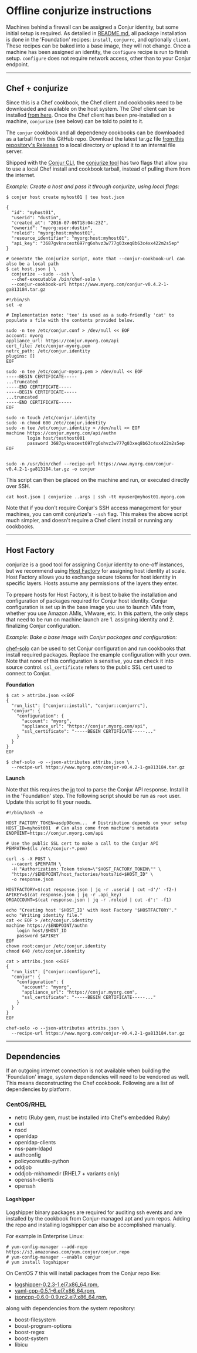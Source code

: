 # Offline conjurize instructions

Machines behind a firewall can be assigned a Conjur identity, but some initial setup is required. As detailed in [README.md](README.md), all package installation is done in the 'Foundation' recipes: `install`, `conjurrc`, and optionally `client`. These recipes can be baked into a base image, they will not change. Once a machine has been assigned an identity, the `configure` recipe is run to finish setup. `configure` does not require network access, other than to your Conjur endpoint.

---

## Chef + conjurize

Since this is a Chef cookbook, the Chef client and cookbooks need to be downloaded and available on the host system. The Chef client can be installed [from here](https://downloads.chef.io/chef-client/). Once the Chef client has been pre-installed on a machine, `conjurize` (see below) can be told to point to it.

The `conjur` cookbook and all dependency cookbooks can be downloaded as a tarball from this GitHub repo. Download the latest tar.gz file [from this repository's Releases](https://github.com/conjur-cookbooks/conjur/releases) to a local directory or upload it to an internal file server.

Shipped with the [Conjur CLI](https://developer.conjur.net/cli), the [conjurize tool](https://developer.conjur.net/reference/tools/utilities/conjurize.html) has two flags that allow you to use a local Chef install and cookbook tarball, instead of pulling them from the internet. 

*Example: Create a host and pass it through conjurize, using local flags:*

```
$ conjur host create myhost01 | tee host.json

{
  "id": "myhost01",
  "userid": "dustin",
  "created_at": "2016-07-06T18:04:23Z",
  "ownerid": "myorg:user:dustin",
  "roleid": "myorg:host:myhost01",
  "resource_identifier": "myorg:host:myhost01",
  "api_key": "3687gvknscext697rg6shvz3w777g03xeq8b63c4xx422m2s5ep"
}

# Generate the conjurize script, note that --conjur-cookbook-url can also be a local path
$ cat host.json | \
  conjurize --sudo --ssh \
  --chef-executable /bin/chef-solo \
  --conjur-cookbook-url https://www.myorg.com/conjur-v0.4.2-1-ga813184.tar.gz

#!/bin/sh
set -e

# Implementation note: 'tee' is used as a sudo-friendly 'cat' to populate a file with the contents provided below.

sudo -n tee /etc/conjur.conf > /dev/null << EOF
account: myorg
appliance_url: https://conjur.myorg.com/api
cert_file: /etc/conjur-myorg.pem
netrc_path: /etc/conjur.identity
plugins: []
EOF

sudo -n tee /etc/conjur-myorg.pem > /dev/null << EOF
-----BEGIN CERTIFICATE-----
...truncated
-----END CERTIFICATE-----
-----BEGIN CERTIFICATE-----
...truncated
-----END CERTIFICATE-----
EOF

sudo -n touch /etc/conjur.identity
sudo -n chmod 600 /etc/conjur.identity
sudo -n tee /etc/conjur.identity > /dev/null << EOF
machine https://conjur.myorg.com/api/authn
        login host/testhost001
        password 3687gvknscext697rg6shvz3w777g03xeq8b63c4xx422m2s5ep
EOF


sudo -n /usr/bin/chef --recipe-url https://www.myorg.com/conjur-v0.4.2-1-ga813184.tar.gz -o conjur
```

This script can then be placed on the machine and run, or executed directly over SSH.

```
cat host.json | conjurize ..args | ssh -tt myuser@myhost01.myorg.com
```

Note that if you don't require Conjur's SSH access management for your machines, you can omit conjurize's `--ssh` flag. This makes the above script much simpler, and doesn't require a Chef client install or running any cookbooks. 

---

## Host Factory

conjurize is a good tool for assigning Conjur identity to one-off instances, but we recommend using [Host Factory](https://developer.conjur.net/reference/services/host_factory/) for assigning host identity at scale. Host Factory allows you to exchange secure tokens for host identity in specific layers. Hosts assume any permissions of the layers they enter.

To prepare hosts for Host Factory, it is best to bake the installation and configuration of  packages required for Conjur host identity. Conjur configuration is set up in the base image you use to launch VMs from, whether you use Amazon AMIs, VMware, etc. In this pattern, the only steps that need to be run on machine launch are 1. assigning identity and 2. finalizing Conjur configuration. 

*Example: Bake a base image with Conjur packages and configuration:*

[chef-solo](https://docs.chef.io/chef_solo.html) can be used to set Conjur configuration and run cookbooks that install required packages. Replace the example configuration with your own. Note that none of this configuration is sensitive, you can check it into source control. `ssl_certificate` refers to the public SSL cert used to connect to Conjur.

**Foundation**

```
$ cat > attribs.json <<EOF
{
  "run_list": ["conjur::install", "conjur::conjurrc"],
  "conjur": {
    "configuration": {
      "account": "myorg",
      "appliance_url": "https://conjur.myorg.com/api",
      "ssl_certificate": "-----BEGIN CERTIFICATE-----..."
    }
  }
}
EOF

$ chef-solo -o --json-attributes attribs.json \
  --recipe-url https://www.myorg.com/conjur-v0.4.2-1-ga813184.tar.gz
```

**Launch**

Note that this requires the [jq](https://stedolan.github.io/jq/) tool to parse the Conjur API response. Install it in the 'Foundation' step. The following script should be run as `root` user. Update this script to fit your needs.

```
#!/bin/bash -e

HOST_FACTORY_TOKEN=asdp98cnm...  # Distribution depends on your setup
HOST_ID=myhost001  # Can also come from machine's metadata
ENDPOINT=https://conjur.myorg.com/api

# Use the public SSL cert to make a call to the Conjur API
PEMPATH=$(ls /etc/conjur-*.pem)

curl -s -X POST \
  --cacert $PEMPATH \
  -H "Authorization: Token token=\"$HOST_FACTORY_TOKEN\"" \
  "https://$ENDPOINT/host_factories/hosts?id=$HOST_ID" \
  -o response.json

HOSTFACTORY=$(cat response.json | jq -r .userid | cut -d'/' -f2-)
APIKEY=$(cat response.json | jq -r .api_key)
ORGACCOUNT=$(cat response.json | jq -r .roleid | cut -d':' -f1)

echo "Creating host '$HOST_ID' with Host Factory '$HOSTFACTORY'."
echo "Writing identity file."
cat << EOF > /etc/conjur.identity
machine https://$ENDPOINT/authn
    login host/$HOST_ID
    password $APIKEY
EOF
chown root:conjur /etc/conjur.identity
chmod 640 /etc/conjur.identity

cat > attribs.json <<EOF
{
  "run_list": ["conjur::configure"],
  "conjur": {
    "configuration": {
      "account": "myorg",
      "appliance_url": "https://conjur.myorg.com",
      "ssl_certificate": "-----BEGIN CERTIFICATE-----..."
    }
  }
}
EOF

chef-solo -o --json-attributes attribs.json \
  --recipe-url https://www.myorg.com/conjur-v0.4.2-1-ga813184.tar.gz
```

---

## Dependencies

If an outgoing internet connection is not available when building the 'Foundation' image, system dependencies will need to be vendored as well. This means deconstructing the Chef cookbook. Following are a list of dependencies by platform.

### CentOS/RHEL

- netrc (Ruby gem, must be installed into Chef's embedded Ruby)
- curl
- nscd
- openldap
- openldap-clients
- nss-pam-ldapd
- authconfig
- policycoreutils-python
- oddjob
- oddjob-mkhomedir (RHEL7 + variants only)
- openssh-clients 
- openssh

#### Logshipper

Logshipper binary packages are required for auditing ssh events and are installed by the cookbook from Conjur-managed apt and yum repos.
Adding the repo and installing logshipper can also be accomplished manually.

For example in Enterprise Linux:

```
# yum-config-manager --add-repo https://s3.amazonaws.com/yum.conjur/conjur.repo
# yum-config-manager --enable conjur
# yum install logshipper
```

On CentOS 7 this will install packages from the Conjur repo like:

- [logshipper-0.2.3-1.el7.x86_64.rpm](https://s3.amazonaws.com/yum.conjur/el/7/x86_64/logshipper-0.2.3-1.el7.x86_64.rpm),
- [yaml-cpp-0.5.1-6.el7.x86_64.rpm](https://s3.amazonaws.com/yum.conjur/el/7/x86_64/yaml-cpp-0.5.1-6.el7.x86_64.rpm),
- [jsoncpp-0.6.0-0.9.rc2.el7.x86_64.rpm](https://s3.amazonaws.com/yum.conjur/el/7/x86_64/jsoncpp-0.6.0-0.9.rc2.el7.x86_64.rpm),

along with dependencies from the system repository:

- boost-filesystem
- boost-program-options
- boost-regex
- boost-system
- libicu
